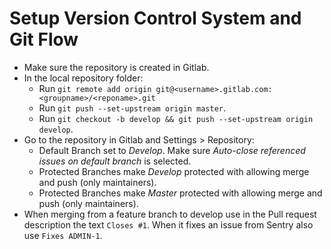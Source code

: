 # Setup Version Control System and Git Flow

- Make sure the repository is created in Gitlab.
- In the local repository folder:
    - Run `git remote add origin git@<username>.gitlab.com:<groupname>/<reponame>.git`
    - Run `git push --set-upstream origin master`.
    - Run `git checkout -b develop && git push --set-upstream origin develop`.
- Go to the repository in Gitlab and Settings > Repository:
    - Default Branch set to *Develop*. Make sure *Auto-close referenced issues on default branch* is selected.
    - Protected Branches make *Develop* protected with allowing merge and push (only maintainers).
    - Protected Branches make *Master* protected with allowing merge and push (only maintainers).
- When merging from a feature branch to develop use in the Pull request description the text `Closes #1`. When it fixes an issue from Sentry also use `Fixes ADMIN-1`.
